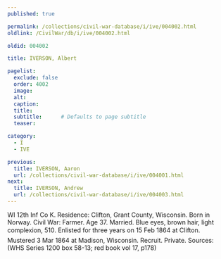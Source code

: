 ```yaml
---
published: true

permalink: /collections/civil-war-database/i/ive/004002.html
oldlink: /CivilWar/db/i/ive/004002.html

oldid: 004002

title: IVERSON, Albert

pagelist:
  exclude: false
  order: 4002
  image: 
  alt:
  caption:
  title:
  subtitle:      # Defaults to page subtitle
  teaser:

category: 
  - I 
  - IVE

previous:
  title: IVERSON, Aaron
  url: /collections/civil-war-database/i/ive/004001.html  
next:
  title: IVERSON, Andrew
  url: /collections/civil-war-database/i/ive/004003.html   
---
```

WI 12th Inf Co K. Residence: Clifton, Grant County, Wisconsin. Born in Norway. Civil War: Farmer. Age 37. Married. Blue eyes, brown hair, light complexion, 5&#146;10&#148;. Enlisted for three years on 15 Feb 1864 at Clifton. Mustered 3 Mar 1864 at Madison, Wisconsin. Recruit. Private. Sources: (WHS Series 1200 box 58-13; red book vol 17, p178)